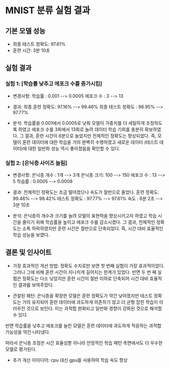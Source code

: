 # MNIST 분류 실험 결과

## 기본 모델 성능
- 최종 테스트 정확도: 97.61%
- 훈련 시간: 3분 10초

## 실험 결과
### 실험 1: [학습률 낮추고 에포크 수를 증가시킴]
- 변경사항: 
학습률 : 0.001 --> 0.0005
에포크 수 : 3 --> 13

- 결과:
최종 훈련 정확도: 97.16% --> 99.46%
최종 테스트 정확도 : 96.95% --> 97.77%

- 분석:
학습률을 0.001에서 0.0005로 낮춰 모델이 가중치를 더 세밀하게 조정하도록 하였고 에포크 수를 3회에서 13회로 늘려 데이터 학습 기회를 충분히 확보하였다. 그 결과, 훈련 시간이 6분으로 늘었지만 전체적인 정확도는 향상되었다. 즉, 모델이 훈련 데이터에 대한 학습을 거의 완벽히 수행하였고 새로운 데이터 (테스트 데이터)에 대한 일반화 성능 역시 좋아졌음을 확인할 수 있다.

### 실험 2: [은닉층 사이즈 늘림]
- 변경사항:
은닉층 개수 : 1개 --> 3개
은닉층 크기: 100 --> 150 
에포크 수 : 13 --> 5
학슴률 : 0.0005 --> 0.0009

- 결과: 전체적인 정확도는 조금 떨어졌으나 속도가 절반으로 줄었다.
훈련 정확도: 99.46% --> 98.42%
테스트 정확도 : 97.77% --> 97.61%
속도 : 6분 2초 --> 3분 10초

- 분석:
은닉층의 개수과 크기를 늘려 모델의 표현력을 향상시키고자 하였고 학습 시간을 줄이기 위해 학습률을 높이고 에포크 수를 감소시켰다. 그 결과, 전체적인 정확도는 소폭 하락하였지만 훈련 시간은 절반으로 단축되었다. 즉, 시간 대비 효율적인 학습 성능을 보였다.
 

## 결론 및 인사이트
- 가장 효과적인 개선 방법: 정확도 수치로만 보면 첫 번째 실험이 가장 효과적이었다. 그러나 그에 비해 훈련 시간이 지나치게 길어지는 한계가 있었다. 반면 두 번 째 실험은 정확도는 다소 낮았지만 훈련 시간이 절반 이하로 단축되어 시간 대비 효율적인 결과를 보여주었다. 

- 관찰된 패턴: 
은닉층을 확장한 모델은 훈련 정확도가 약간 낮아졌지만 테스트 정확도는 거의 유지되어 훈련 데이터에 과도하게 의존하기 않고 더 균형 잡힌 학습이 이러우진 것으로 보인다. 이는 과적합 완화되고 일반화 경향이 강화된 것으로 해석할 수 있다.

반면 학습률을 낮추고 에포크를 늘린 모델은 훈련 데이터에 과도하게 적응하는 과적합 가능성을 약간 나타냈다. 

따라서 은닉층 조정은 시간 효율성뿐 아니라 안정적인 학습 패턴 측면에서도 더 우수한 모델로 평가된다.

- 추가 개선 아이디어:
cpu 대신 gpu를 사용하여 학습 속도 향상
